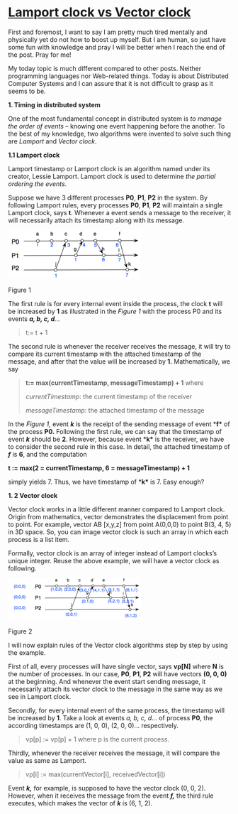 # [Lamport clock vs Vector clock](https://newbiettn.github.io/2014/05/03/lamport-clock-vs-vector-clock/#)

First and foremost, I want to say I am pretty much tired mentally and physically yet do not how to boost up myself. But I am human, so just have some fun with knowledge and pray I will be better when I reach the end of the post. Pray for me!

My today topic is much different compared to other posts. Neither programming languages nor Web-related things. Today is about Distributed Computer Systems and I can assure that it is not difficult to grasp as it seems to be.

**1. Timing in distributed system**

One of the most fundamental concept in distributed system is *to manage the order of events* – knowing one event happening before the another. To the best of my knowledge, two algorithms were invented to solve such thing are *Lamport* and *Vector clock*.

**1.1 Lamport clock**

Lamport timestamp or Lamport clock is an algorithm named under its creator, Lessie Lamport. Lamport clock is used to determine *the partial ordering the events.*

Suppose we have 3 different processes **P0**, **P1**, **P2** in the system. By following Lamport rules, every processes **P0**, **P1**, **P2** will maintain a single Lamport clock, says **t**. Whenever a event sends a message to the receiver, it will necessarily attach its timestamp along with its message.

![Figure 1](../../images/Screen-Shot-2014-05-03-at-11.56.49-AM-300x109.png)

Figure 1

The first rule is for every internal event inside the process, the clock **t** will be increased by **1** as illustrated in the *Figure 1* with the process P0 and its events ***a, b, c, d**…*

> t:= t + 1

The second rule is whenever the receiver receives the message, it will try to compare its current timestamp with the attached timestamp of the message, and after that the value will be increased by **1.** Mathematically, we say

> **t:= max(currentTimestamp, messageTimestamp) + 1** where
>
> *currentTimestamp*: the current timestamp of the receiver
>
> *messageTimestamp*: the attached timestamp of the message

In the *Figure 1,* event ***k*** is the receipt of the sending message of event ***f\*** of the process **P0.** Following the first rule, we can say that the timestamp of event ***k*** should be **2**. However, because event ***k\*** is the receiver, we have to consider the second rule in this case. In detail, the attached timestamp of ***f*** is **6**, and the computation

**t := max(2 = currentTimestamp, 6 = messageTimestamp) + 1**

simply yields 7. Thus, we have timestamp of ***k\*** is 7. Easy enough?

**1. 2 Vector clock**

Vector clock works in a little different manner compared to Lamport clock. Origin from mathematics, vector demonstrates the displacement from point to point. For example, vector AB [x,y,z] from point A(0,0,0) to point B(3, 4, 5) in 3D space. So, you can image vector clock is such an array in which each process is a list item.

Formally, vector clock is an array of integer instead of Lamport clocks’s unique integer. Reuse the above example, we will have a vector clock as following.

![Figure 2](../../images/Screen-Shot-2014-05-03-at-2.12.06-PM-300x94.png)

Figure 2

I will now explain rules of the Vector clock algorithms step by step by using the example.

First of all, every processes will have single vector, says **vp[N]** where **N** is the number of processes. In our case, **P0**, **P1**, **P2** will have vectors **(0, 0, 0)** at the beginning. And whenever the event start sending message, it necessarily attach its vector clock to the message in the same way as we see in Lamport clock.

Secondly, for every internal event of the same process, the timestamp will be increased by **1**. Take a look at events *a, b, c, d…* of process **P0**, the according timestamps are (1, 0, 0), (2, 0, 0)… respectively.

> vp[p] := vp[p] + 1 where p is the current process.

Thirdly, whenever the receiver receives the message, it will compare the value as same as Lamport.

> vp[i] := max(currentVector[i], receivedVector[i])

Event ***k,*** for example, is supposed to have the vector clock (0, 0, 2). However, when it receives the message from the event ***f,*** the third rule executes, which makes the vector of ***k*** is (6, 1, 2).